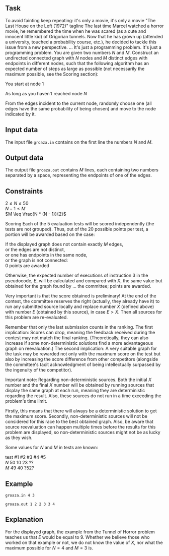 ## Task

To avoid fainting keep repeating: it's only a movie, it's only a movie "The Last House on the Left (1972)" tagline The last time Marcel watched a horror movie, he remembered the time when he was scared (as a cute and innocent little kid) of Grigorian tunnels. Now that he has grown up (attended a university, touched a probability course, etc.), he decided to tackle this issue from a new perspective. $\dots$ It's just a programming problem. It's just a programming problem. You are given two numbers $N$ and $M$. Construct an undirected connected graph with $N$ nodes and $M$ distinct edges with endpoints in different nodes, such that the following algorithm has an expected number of steps as large as possible (not necessarily the maximum possible, see the Scoring section):

You start at node 1

As long as you haven't reached node $N$

From the edges incident to the current node, randomly choose one (all edges have the same probability of being chosen) and move to the node indicated by it.

## Input data

The input file `groaza.in` contains on the first line the numbers $N$ and $M$.

## Output data

The output file `groaza.out` contains $M$ lines, each containing two numbers separated by a space, representing the endpoints of one of the edges.

## Constraints

$2 \leq N \leq 50$   
$N - 1 \leq M$   
$M \leq \frac{N * (N - 1)}{2}$   

Scoring Each of the 5 evaluation tests will be scored independently (the tests are not grouped). Thus, out of the 20 possible points per test, a portion will be awarded based on the case:

If the displayed graph does not contain exactly $M$ edges,  
or the edges are not distinct,  
or one has endpoints in the same node,  
or the graph is not connected:  
0 points are awarded  

Otherwise, the expected number of executions of instruction 3 in the pseudocode, $E$, will be calculated and compared with $X$, the same value but obtained for the graph found by $\dots$ the committee; points are awarded.

Very important is that the score obtained is preliminary! At the end of the contest, the committee reserves the right (actually, they already have it) to run any submitted source locally and replace number $X$ (defined above) with number $E$ (obtained by this source), in case $E > X$. Then all sources for this problem are re-evaluated.

Remember that only the last submission counts in the ranking. The first implication: Scores can drop, meaning the feedback received during the contest may not match the final ranking. (Theoretically, they can also increase if some non-deterministic solutions find a more advantageous graph on reevaluation.) The second implication: A very suitable graph for the task may be rewarded not only with the maximum score on the test but also by increasing the score difference from other competitors (alongside the committee's tacit acknowledgment of being intellectually surpassed by the ingenuity of the competitor).

Important note: Regarding non-deterministic sources. Both the initial $X$ number and the final $X$ number will be obtained by running sources that display the same graph at each run, meaning they are deterministic regarding the result. Also, these sources do not run in a time exceeding the problem's time limit.

Firstly, this means that there will always be a deterministic solution to get the maximum score. Secondly, non-deterministic sources will not be considered for this race to the best obtained graph. Also, be aware that source reevaluation can happen multiple times before the results for this problem are displayed, so non-deterministic sources might not be as lucky as they wish.

Some values for $N$ and $M$ in tests are known:

test \#1 \#2 \#3 \#4 \#5  
$N$ $50$ $10$ $23$ $? ?$  
$M$ $49$ $40$ $? 52 ?$  

## Example

`groaza.in 4 3` 

`groaza.out 1 2 2 3 3 4` 

## Explanation

For the displayed graph, the example from the Tunnel of Horror problem teaches us that $E$ would be equal to $9$. Whether we believe those who worked on that example or not, we do not know the value of $X$, nor what the maximum possible for $N = 4$ and $M = 3$ is.